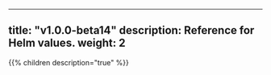 
---
title: "v1.0.0-beta14"
description: Reference for Helm values. 
weight: 2
---
{{% children description="true" %}}
